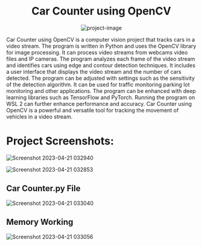 <h1 align="center" id="title">Car Counter using OpenCV</h1>

<p align="center"><img src="https://socialify.git.ci/Vaishakgkumar/Car-Counter/image?language=1&amp;owner=1&amp;name=1&amp;stargazers=1&amp;theme=Light" alt="project-image"></p>

<p id="description">Car Counter using OpenCV is a computer vision project that tracks cars in a video stream. The program is written in Python and uses the OpenCV library for image processing. It can process video streams from webcams video files and IP cameras. The program analyzes each frame of the video stream and identifies cars using edge and contour detection techniques. It includes a user interface that displays the video stream and the number of cars detected. The program can be adjusted with settings such as the sensitivity of the detection algorithm. It can be used for traffic monitoring parking lot monitoring and other applications. The program can be enhanced with deep learning libraries such as TensorFlow and PyTorch. Running the program on WSL 2 can further enhance performance and accuracy. Car Counter using OpenCV is a powerful and versatile tool for tracking the movement of vehicles in a video stream.</p>

<h1>Project Screenshots:</h1>

![Screenshot 2023-04-21 032940](https://user-images.githubusercontent.com/70128944/233497155-4e65b8fc-8668-45b4-8d35-2227c1ef4f10.png)

![Screenshot 2023-04-21 032853](https://user-images.githubusercontent.com/70128944/233497278-022bb865-0a3f-4d7a-a59e-06fdfe7987ad.png)

<h2> <strong>Car Counter.py File </strong></h2>
<img alt="Screenshot 2023-04-21 033040" src="https://user-images.githubusercontent.com/70128944/233497282-d96e732d-4595-4ea6-82af-6ea7a1e38777.png">

<h2><strong> Memory Working </strong></h2>
<img alt="Screenshot 2023-04-21 033056" src="https://user-images.githubusercontent.com/70128944/233497316-3df4ee1c-76c3-49a4-abd9-218246ce8c07.png">
